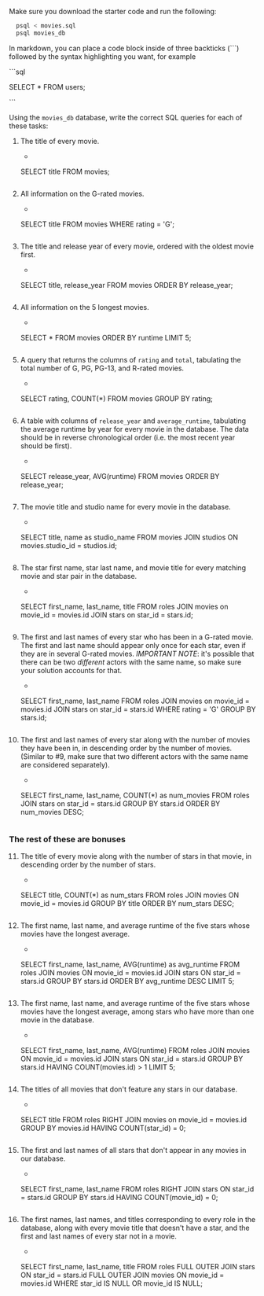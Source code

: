 Make sure you download the starter code and run the following:

```sh
  psql < movies.sql
  psql movies_db
```

In markdown, you can place a code block inside of three backticks (```) followed by the syntax highlighting you want, for example

\```sql

SELECT \* FROM users;

\```

Using the `movies_db` database, write the correct SQL queries for each of these tasks:

1.  The title of every movie.
    - ```sql
    SELECT title
    FROM movies;
    ```

2.  All information on the G-rated movies.
    - ```sql
    SELECT title
    FROM movies
    WHERE rating = 'G';
    ```

3.  The title and release year of every movie, ordered with the
    oldest movie first.
    - ```sql
    SELECT title, release_year
    FROM movies
    ORDER BY release_year;
    ```

4.  All information on the 5 longest movies.
    - ```sql
    SELECT *
    FROM movies
    ORDER BY runtime
    LIMIT 5;
    ```

5.  A query that returns the columns of `rating` and `total`, tabulating the
    total number of G, PG, PG-13, and R-rated movies.
    - ```sql
    SELECT rating, COUNT(\*)
    FROM movies
    GROUP BY rating;
    ```

6.  A table with columns of `release_year` and `average_runtime`,
    tabulating the average runtime by year for every movie in the database. The data should be in reverse chronological order (i.e. the most recent year should be first).
    - ```sql
    SELECT release_year, AVG(runtime)
    FROM movies
    ORDER BY release_year;
    ```

7.  The movie title and studio name for every movie in the
    database.
    - ```sql
    SELECT title, name as studio_name
    FROM movies
    JOIN studios
    ON movies.studio_id = studios.id;
    ```

8.  The star first name, star last name, and movie title for every
    matching movie and star pair in the database.
    - ```sql
    SELECT first_name, last_name, title
    FROM roles
    JOIN movies on movie_id = movies.id
    JOIN stars on star_id = stars.id;
    ```

9.  The first and last names of every star who has been in a G-rated movie. The first and last name should appear only once for each star, even if they are in several G-rated movies. _IMPORTANT NOTE_: it's possible that there can be two _different_ actors with the same name, so make sure your solution accounts for that.
    - ```sql
    SELECT first_name, last_name
    FROM roles
    JOIN movies on movie_id = movies.id
    JOIN stars on star_id = stars.id
    WHERE rating = 'G'
    GROUP BY stars.id;
    ```

10. The first and last names of every star along with the number
    of movies they have been in, in descending order by the number of movies. (Similar to #9, make sure
    that two different actors with the same name are considered separately).
    - ```sql
    SELECT first_name, last_name, COUNT(*) as num_movies
    FROM roles
    JOIN stars on star_id = stars.id
    GROUP BY stars.id
    ORDER BY num_movies DESC;
    ```

### The rest of these are bonuses

11. The title of every movie along with the number of stars in
    that movie, in descending order by the number of stars.
    - ```sql
    SELECT title, COUNT(*) as num_stars
    FROM roles
    JOIN movies ON movie_id = movies.id
    GROUP BY title
    ORDER BY num_stars DESC;
    ```

12. The first name, last name, and average runtime of the five
    stars whose movies have the longest average.
    - ```sql
    SELECT first_name, last_name, AVG(runtime) as avg_runtime
    FROM roles
    JOIN movies ON movie_id = movies.id
    JOIN stars ON star_id = stars.id
    GROUP BY stars.id
    ORDER BY avg_runtime DESC
    LIMIT 5;
    ```

13. The first name, last name, and average runtime of the five
    stars whose movies have the longest average, among stars who have more than one movie in the database.
    - ```sql
    SELECT first_name, last_name, AVG(runtime)
    FROM roles
    JOIN movies ON movie_id = movies.id
    JOIN stars ON star_id = stars.id
    GROUP BY stars.id
    HAVING COUNT(movies.id) > 1
    LIMIT 5;
    ```

14. The titles of all movies that don't feature any stars in our
    database.
    - ```sql
    SELECT title
    FROM roles
    RIGHT JOIN movies on movie_id = movies.id
    GROUP BY movies.id
    HAVING COUNT(star_id) = 0;
    ```

15. The first and last names of all stars that don't appear in any movies in our database.
    - ```sql
    SELECT first_name, last_name
    FROM roles
    RIGHT JOIN stars ON star_id = stars.id
    GROUP BY stars.id
    HAVING COUNT(movie_id) = 0;
    ```

16. The first names, last names, and titles corresponding to every
    role in the database, along with every movie title that doesn't have a star, and the first and last names of every star not in a movie.
    - ```sql
    SELECT first_name, last_name, title
    FROM roles
    FULL OUTER JOIN stars ON star_id = stars.id
    FULL OUTER JOIN movies ON movie_id = movies.id
    WHERE star_id IS NULL OR movie_id IS NULL;
    ```
